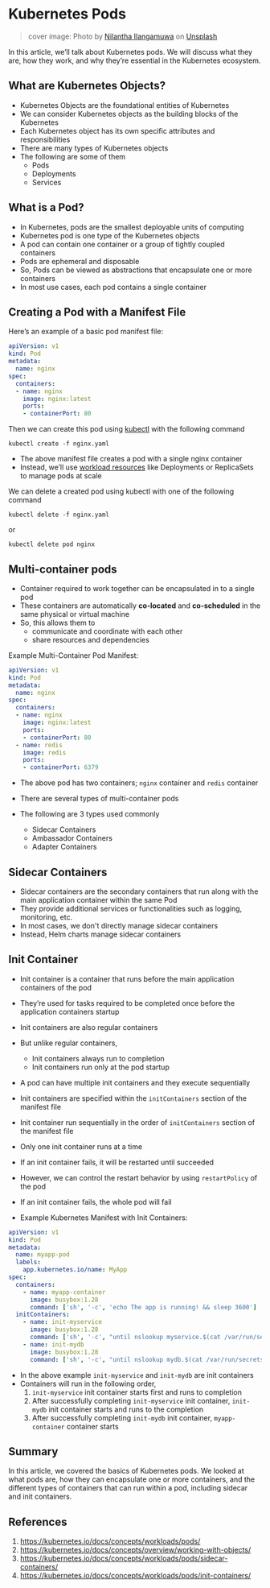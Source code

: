 # Kubernetes Pods

> cover image: Photo by <a href="https://unsplash.com/@ilangamuwa?utm_content=creditCopyText&utm_medium=referral&utm_source=unsplash">Nilantha Ilangamuwa</a> on <a href="https://unsplash.com/photos/ship-on-dock-near-shipping-containers-d3766qQNQIY?utm_content=creditCopyText&utm_medium=referral&utm_source=unsplash">Unsplash</a>

In this article, we’ll talk about Kubernetes pods. We will discuss what they are, how they work, and why they’re essential in the Kubernetes ecosystem.

## What are Kubernetes Objects?

* Kubernetes Objects are the foundational entities of Kubernetes
* We can consider Kubernetes objects as the building blocks of the Kubernetes
* Each Kubernetes object has its own specific attributes and responsibilities
* There are many types of Kubernetes objects
* The following are some of them
  * Pods
  * Deployments
  * Services

## What is a Pod?

* In Kubernetes, pods are the smallest deployable units of computing
* Kubernetes pod is one type of the Kubernetes objects
* A pod can contain one container or a group of tightly coupled containers
* Pods are ephemeral and disposable
* So, Pods can be viewed as abstractions that encapsulate one or more containers
* In most use cases, each pod contains a single container

## Creating a Pod with a Manifest File

Here’s an example of a basic pod manifest file:
```yaml
apiVersion: v1
kind: Pod
metadata:
  name: nginx
spec:
  containers:
  - name: nginx
    image: nginx:latest
    ports:
    - containerPort: 80
```

Then we can create this pod using [kubectl](https://kubernetes.io/docs/reference/kubectl) with the following command
```shell
kubectl create -f nginx.yaml
```

* The above manifest file creates a pod with a single nginx container
* Instead, we’ll use [workload resources](https://kubernetes.io/docs/concepts/workloads) like Deployments or ReplicaSets to manage pods at scale

We can delete a created pod using kubectl with one of the following command
```shell
kubectl delete -f nginx.yaml
```
or
```shell
kubectl delete pod nginx
```

## Multi-container pods

* Container required to work together can be encapsulated in to a single pod
* These containers are automatically **co-located** and **co-scheduled** in the same physical or virtual machine
* So, this allows them to
  * communicate and coordinate with each other
  * share resources and dependencies

Example Multi-Container Pod Manifest:
```yaml
apiVersion: v1
kind: Pod
metadata:
  name: nginx
spec:
  containers:
  - name: nginx
    image: nginx:latest
    ports:
    - containerPort: 80
  - name: redis
    image: redis
    ports:
    - containerPort: 6379
```

* The above pod has two containers; `nginx` container and `redis` container

* There are several types of multi-container pods
* The following are 3 types used commonly
  * Sidecar Containers
  * Ambassador Containers
  * Adapter Containers

## Sidecar Containers

* Sidecar containers are the secondary containers that run along with the main application container within the same Pod
* They provide additional services or functionalities such as logging, monitoring, etc.
* In most cases, we don't directly manage sidecar containers
* Instead, Helm charts manage sidecar containers

## Init Container

* Init container is a container that runs before the main application containers of the pod
* They’re used for tasks required to be completed once before the application containers startup
* Init containers are also regular containers
* But unlike regular containers,
  * Init containers always run to completion
  * Init containers run only at the pod startup
* A pod can have multiple init containers and they execute sequentially
* Init containers are specified within the `initContainers` section of the manifest file
* Init container run sequentially in the order of `initContainers` section of the manifest file
* Only one init container runs at a time 
* If an init container fails, it will be restarted until succeeded
* However, we can control the restart behavior by using `restartPolicy` of the pod
* If an init container fails, the whole pod will fail

* Example Kubernetes Manifest with Init Containers:
```yaml
apiVersion: v1
kind: Pod
metadata:
  name: myapp-pod
  labels:
    app.kubernetes.io/name: MyApp
spec:
  containers:
    - name: myapp-container
      image: busybox:1.28
      command: ['sh', '-c', 'echo The app is running! && sleep 3600']
  initContainers:
    - name: init-myservice
      image: busybox:1.28
      command: ['sh', '-c', "until nslookup myservice.$(cat /var/run/secrets/kubernetes.io/serviceaccount/namespace).svc.cluster.local; do echo waiting for myservice; sleep 2; done"]
    - name: init-mydb
      image: busybox:1.28
      command: ['sh', '-c', "until nslookup mydb.$(cat /var/run/secrets/kubernetes.io/serviceaccount/namespace).svc.cluster.local; do echo waiting for mydb; sleep 2; done"]
```

* In the above example `init-myservice` and `init-mydb` are init containers
* Containers will run in the following order, 
  1. `init-myservice` init container starts first and runs to completion
  2. After successfully completing `init-myservice` init container, `init-mydb` init container starts and runs to the completion 
  3. After successfully completing `init-mydb` init container, `myapp-container` container starts

## Summary

In this article, we covered the basics of Kubernetes pods. We looked at what pods are, how they can encapsulate one or more containers, and the different types of containers that can run within a pod, including sidecar and init containers.

## References

1. https://kubernetes.io/docs/concepts/workloads/pods/
2. https://kubernetes.io/docs/concepts/overview/working-with-objects/
3. https://kubernetes.io/docs/concepts/workloads/pods/sidecar-containers/
4. https://kubernetes.io/docs/concepts/workloads/pods/init-containers/
